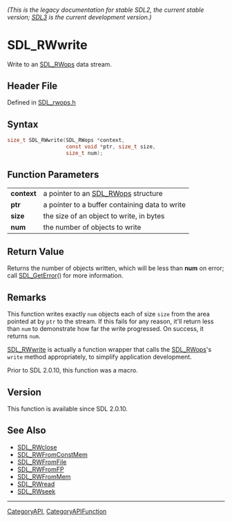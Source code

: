 ###### (This is the legacy documentation for stable SDL2, the current stable version; [SDL3](https://wiki.libsdl.org/SDL3/) is the current development version.)
# SDL_RWwrite

Write to an [SDL_RWops](SDL_RWops) data stream.

## Header File

Defined in [SDL_rwops.h](https://github.com/libsdl-org/SDL/blob/SDL2/include/SDL_rwops.h)

## Syntax

```c
size_t SDL_RWwrite(SDL_RWops *context,
                   const void *ptr, size_t size,
                   size_t num);

```

## Function Parameters

|                 |                                                  |
| --------------- | ------------------------------------------------ |
| **context**     | a pointer to an [SDL_RWops](SDL_RWops) structure |
| **ptr**         | a pointer to a buffer containing data to write   |
| **size**        | the size of an object to write, in bytes         |
| **num**         | the number of objects to write                   |

## Return Value

Returns the number of objects written, which will be less than **num** on
error; call [SDL_GetError](SDL_GetError)() for more information.

## Remarks

This function writes exactly `num` objects each of size `size` from the
area pointed at by `ptr` to the stream. If this fails for any reason, it'll
return less than `num` to demonstrate how far the write progressed. On
success, it returns `num`.

[SDL_RWwrite](SDL_RWwrite) is actually a function wrapper that calls the
[SDL_RWops](SDL_RWops)'s `write` method appropriately, to simplify
application development.

Prior to SDL 2.0.10, this function was a macro.

## Version

This function is available since SDL 2.0.10.

## See Also

- [SDL_RWclose](SDL_RWclose)
- [SDL_RWFromConstMem](SDL_RWFromConstMem)
- [SDL_RWFromFile](SDL_RWFromFile)
- [SDL_RWFromFP](SDL_RWFromFP)
- [SDL_RWFromMem](SDL_RWFromMem)
- [SDL_RWread](SDL_RWread)
- [SDL_RWseek](SDL_RWseek)

----
[CategoryAPI](CategoryAPI), [CategoryAPIFunction](CategoryAPIFunction)

